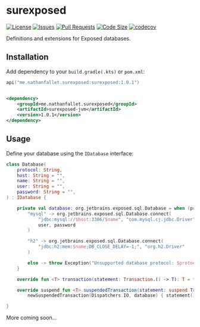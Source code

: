 # surexposed

[![License](https://img.shields.io/github/license/nathanfallet/surexposed)](LICENSE)
[![Issues](https://img.shields.io/github/issues/nathanfallet/surexposed)]()
[![Pull Requests](https://img.shields.io/github/issues-pr/nathanfallet/surexposed)]()
[![Code Size](https://img.shields.io/github/languages/code-size/nathanfallet/surexposed)]()
[![codecov](https://codecov.io/gh/nathanfallet/surexposed/graph/badge.svg?token=iIM9xwE4QT)](https://codecov.io/gh/nathanfallet/surexposed)

Definitions and extensions for Exposed databases.

## Installation

Add dependency to your `build.gradle(.kts)` or `pom.xml`:

```kotlin
api("me.nathanfallet.surexposed:surexposed:1.0.1")
```

```xml

<dependency>
    <groupId>me.nathanfallet.surexposed</groupId>
    <artifactId>surexposed-jvm</artifactId>
    <version>1.0.1</version>
</dependency>
```

## Usage

Define your database using the `IDatabase` interface:

```kotlin
class Database(
    protocol: String,
    host: String = "",
    name: String = "",
    user: String = "",
    password: String = "",
) : IDatabase {

    private val database: org.jetbrains.exposed.sql.Database = when (protocol) {
        "mysql" -> org.jetbrains.exposed.sql.Database.connect(
            "jdbc:mysql://$host:3306/$name", "com.mysql.cj.jdbc.Driver",
            user, password
        )

        "h2" -> org.jetbrains.exposed.sql.Database.connect(
            "jdbc:h2:mem:$name;DB_CLOSE_DELAY=-1;", "org.h2.Driver"
        )

        else -> throw Exception("Unsupported database protocol: $protocol")
    }

    override fun <T> transaction(statement: Transaction.() -> T): T = transaction(database, statement)

    override suspend fun <T> suspendedTransaction(statement: suspend Transaction.() -> T): T =
        newSuspendedTransaction(Dispatchers.IO, database) { statement() }

}
```

More coming soon...
